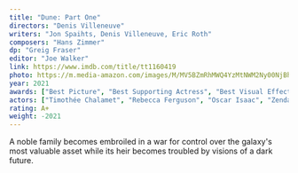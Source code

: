 ```yaml
---
title: "Dune: Part One"
directors: "Denis Villeneuve"
writers: "Jon Spaihts, Denis Villeneuve, Eric Roth"
composers: "Hans Zimmer"
dp: "Greig Fraser"
editor: "Joe Walker"
link: https://www.imdb.com/title/tt1160419
photo: https://m.media-amazon.com/images/M/MV5BZmRhMWQ4YzMtNWM2Ny00NjBhLWIwN2ItYjJhNzQ5YWE5NWYzXkEyXkFqcGdeQXVyMTkxNjUyNQ@@._V1_FMjpg_UX1012_.jpg
year: 2021
awards: ["Best Picture", "Best Supporting Actress", "Best Visual Effects"]
actors: ["Timothée Chalamet", "Rebecca Ferguson", "Oscar Isaac", "Zendaya"]
rating: A+
weight: -2021
---
```


A noble family becomes embroiled in a war for control over the galaxy's most valuable asset while its heir becomes troubled by visions of a dark future.

